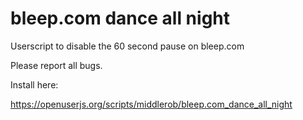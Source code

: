 # bleep.com dance all night
Userscript to disable the 60 second pause on bleep.com

Please report all bugs.

Install here:

https://openuserjs.org/scripts/middlerob/bleep.com_dance_all_night
